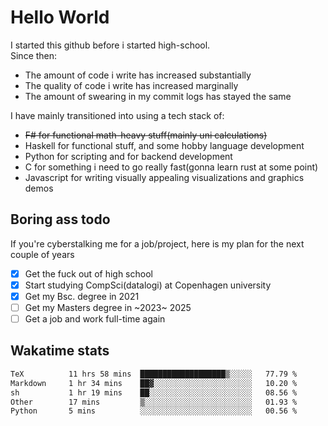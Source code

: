 # Hello World

I started this github before i started high-school.  
Since then:
- The amount of code i write has increased substantially
- The quality of code i write has increased marginally
- The amount of swearing in my commit logs has stayed the same

I have mainly transitioned into using a tech stack of:
- ~~F# for functional math-heavy stuff(mainly uni calculations)~~
- Haskell for functional stuff, and some hobby language development
- Python for scripting and for backend development
- C for something i need to go really fast(gonna learn rust at some point)
- Javascript for writing visually appealing visualizations and graphics demos

## Boring ass todo
If you're cyberstalking me for a job/project, here is my plan for the next couple of years
- [x] Get the fuck out of high school
- [x] Start studying CompSci(datalogi) at Copenhagen university
- [x] Get my Bsc. degree in 2021
- [ ] Get my Masters degree in ~2023~ 2025
- [ ] Get a job and work full-time again

## Wakatime stats
<!--START_SECTION:waka-->

```txt
TeX          11 hrs 58 mins  ███████████████████▒░░░░░   77.79 %
Markdown     1 hr 34 mins    ██▓░░░░░░░░░░░░░░░░░░░░░░   10.20 %
sh           1 hr 19 mins    ██░░░░░░░░░░░░░░░░░░░░░░░   08.56 %
Other        17 mins         ▒░░░░░░░░░░░░░░░░░░░░░░░░   01.93 %
Python       5 mins          ░░░░░░░░░░░░░░░░░░░░░░░░░   00.56 %
```

<!--END_SECTION:waka-->
